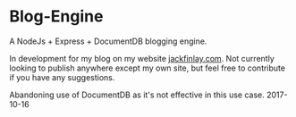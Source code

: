# Blog-Engine
A NodeJs + Express + DocumentDB blogging engine.

In development for my blog on my website [jackfinlay.com](http://jackfinlay.com). Not currently looking to publish anywhere except my own site, but feel free to contribute if you have any suggestions.

Abandoning use of DocumentDB as it's not effective in this use case. 2017-10-16
